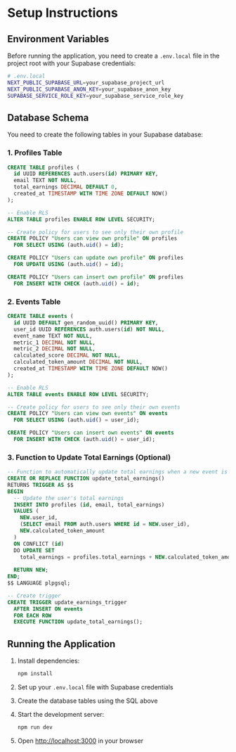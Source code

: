 # Setup Instructions

## Environment Variables

Before running the application, you need to create a `.env.local` file in the project root with your Supabase credentials:

```bash
# .env.local
NEXT_PUBLIC_SUPABASE_URL=your_supabase_project_url
NEXT_PUBLIC_SUPABASE_ANON_KEY=your_supabase_anon_key
SUPABASE_SERVICE_ROLE_KEY=your_supabase_service_role_key
```

## Database Schema

You need to create the following tables in your Supabase database:

### 1. Profiles Table
```sql
CREATE TABLE profiles (
  id UUID REFERENCES auth.users(id) PRIMARY KEY,
  email TEXT NOT NULL,
  total_earnings DECIMAL DEFAULT 0,
  created_at TIMESTAMP WITH TIME ZONE DEFAULT NOW()
);

-- Enable RLS
ALTER TABLE profiles ENABLE ROW LEVEL SECURITY;

-- Create policy for users to see only their own profile
CREATE POLICY "Users can view own profile" ON profiles
  FOR SELECT USING (auth.uid() = id);

CREATE POLICY "Users can update own profile" ON profiles
  FOR UPDATE USING (auth.uid() = id);

CREATE POLICY "Users can insert own profile" ON profiles
  FOR INSERT WITH CHECK (auth.uid() = id);
```

### 2. Events Table
```sql
CREATE TABLE events (
  id UUID DEFAULT gen_random_uuid() PRIMARY KEY,
  user_id UUID REFERENCES auth.users(id) NOT NULL,
  event_name TEXT NOT NULL,
  metric_1 DECIMAL NOT NULL,
  metric_2 DECIMAL NOT NULL,
  calculated_score DECIMAL NOT NULL,
  calculated_token_amount DECIMAL NOT NULL,
  created_at TIMESTAMP WITH TIME ZONE DEFAULT NOW()
);

-- Enable RLS
ALTER TABLE events ENABLE ROW LEVEL SECURITY;

-- Create policy for users to see only their own events
CREATE POLICY "Users can view own events" ON events
  FOR SELECT USING (auth.uid() = user_id);

CREATE POLICY "Users can insert own events" ON events
  FOR INSERT WITH CHECK (auth.uid() = user_id);
```

### 3. Function to Update Total Earnings (Optional)
```sql
-- Function to automatically update total earnings when a new event is added
CREATE OR REPLACE FUNCTION update_total_earnings()
RETURNS TRIGGER AS $$
BEGIN
  -- Update the user's total earnings
  INSERT INTO profiles (id, email, total_earnings)
  VALUES (
    NEW.user_id, 
    (SELECT email FROM auth.users WHERE id = NEW.user_id),
    NEW.calculated_token_amount
  )
  ON CONFLICT (id) 
  DO UPDATE SET 
    total_earnings = profiles.total_earnings + NEW.calculated_token_amount;
  
  RETURN NEW;
END;
$$ LANGUAGE plpgsql;

-- Create trigger
CREATE TRIGGER update_earnings_trigger
  AFTER INSERT ON events
  FOR EACH ROW
  EXECUTE FUNCTION update_total_earnings();
```

## Running the Application

1. Install dependencies:
   ```bash
   npm install
   ```

2. Set up your `.env.local` file with Supabase credentials

3. Create the database tables using the SQL above

4. Start the development server:
   ```bash
   npm run dev
   ```

5. Open [http://localhost:3000](http://localhost:3000) in your browser


